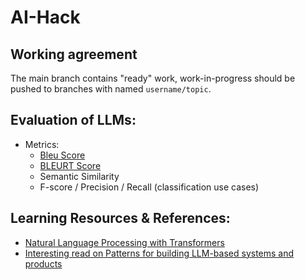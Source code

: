 # AI-Hack

## Working agreement

The main branch contains "ready" work, work-in-progress should be pushed to branches with named `username/topic`.

## Evaluation of LLMs:
- Metrics:
  - [Bleu Score](https://en.wikipedia.org/wiki/BLEU)
  - [BLEURT Score](https://github.com/google-research/bleurt)
  - Semantic Similarity
  - F-score / Precision / Recall (classification use cases)

## Learning Resources & References:
- [Natural Language Processing with Transformers](https://www.oreilly.com/library/view/natural-language-processing/9781098136789/)
- [Interesting read on Patterns for building LLM-based systems and products](https://eugeneyan.com/writing/llm-patterns/)
